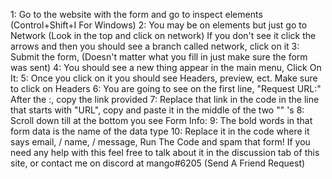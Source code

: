 1: Go to the website with the form and go to inspect elements (Control+Shift+I For Windows)
2: You may be on elements but just go to Network (Look in the top and click on network) If you don't see it click the arrows and then you should see a branch called network, click on it
3: Submit the form, (Doesn't matter what you fill in just make sure the form was sent)
4: You should see a new thing appear in the main menu, Click On It:
5: Once you click on it you should see Headers, preview, ect. Make sure to click on Headers
6: You are going to see on the first line, "Request URL:" After the :, copy the link provided
7: Replace that link in the code in the line that starts with "URL", copy and paste it in the middle of the two "" 's 
8: Scroll down till at the bottom you see Form Info:
9: The bold words in that form data is the name of the data type
10: Replace it in the code where it says email, / name, / message,
Run The Code and spam that form!
If you need any help with this feel free to talk about it in the discussion tab of this site, or contact me on discord at mango#6205 (Send A Friend Request)
